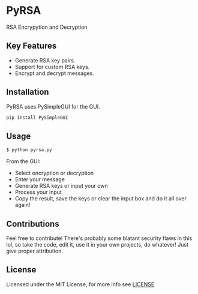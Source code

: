 # PyRSA

RSA Encrypytion and Decryption 

## Key Features
- Generate RSA key pairs.
- Support for custom RSA keys.
- Encrypt and decrypt messages.

## Installation
PyRSA uses PySimpleGUI for the GUI.
``` python
pip install PySimpleGUI
```
## Usage
``` python
$ python pyrsa.py
```
From the GUI:
- Select encryption or decryption
- Enter your message
- Generate RSA keys or input your own
- Process your input
- Copy the result, save the keys or clear the input box and do it all over again!

## Contributions
Feel free to contribute! There's probably some blatant security flaws in this lol, so take the code, edit it, use it in your own projects, do whatever! Just give proper attribution.

## License
Licensed under the MIT License, for more info see [LICENSE](https://github.com/dp-zini/PyRSA/blob/main/LICENSE)
